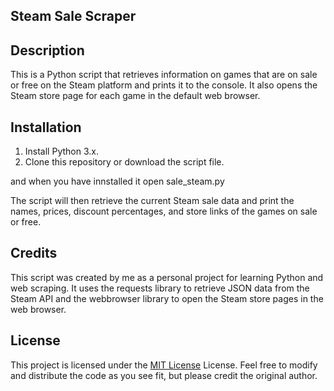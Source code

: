 ## Steam Sale Scraper
## Description
This is a Python script that retrieves information on games that are on sale or free on the Steam platform and prints it to the console. It also opens the Steam store page for each game in the default web browser.

## Installation
1. Install Python 3.x.
2. Clone this repository or download the script file.

and when you have innstalled it open sale_steam.py

The script will then retrieve the current Steam sale data and print the names, prices, discount percentages, and store links of the games on sale or free.

## Credits
This script was created by me as a personal project for learning Python and web scraping. It uses the requests library to retrieve JSON data from the Steam API and the webbrowser library to open the Steam store pages in the web browser.

## License
This project is licensed under the [MIT License](https://opensource.org/licenses/MIT) License. Feel free to modify and distribute the code as you see fit, but please credit the original author.
